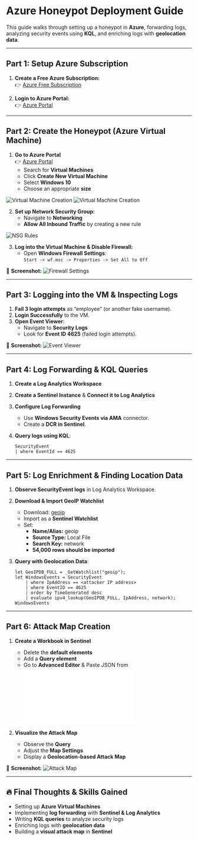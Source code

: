 # Azure Honeypot Deployment Guide

This guide walks through setting up a honeypot in **Azure**, forwarding logs, analyzing security events using **KQL**, and enriching logs with **geolocation data**.

---

## Part 1: Setup Azure Subscription

1. **Create a Free Azure Subscription:**  
   👉 [Azure Free Subscription](https://azure.microsoft.com/en-us/pricing/purchase-options/azure-account)  

2. **Login to Azure Portal:**  
   👉 [Azure Portal](https://portal.azure.com)  

---

## Part 2: Create the Honeypot (Azure Virtual Machine)

1. **Go to Azure Portal**  
   👉 [Azure Portal](https://portal.azure.com)  
   - Search for **Virtual Machines**
   - Click **Create New Virtual Machine**  
   - Select **Windows 10**  
   - Choose an appropriate **size**  

![Virtual Machine Creation](assets/VM1.png)
![Virtual Machine Creation](assets/VM2.png)

2. **Set up Network Security Group:**
   - Navigate to **Networking**
   - **Allow All Inbound Traffic** by creating a new rule

![NSG Rules](assets/NSG-rules.png)

3. **Log into the Virtual Machine & Disable Firewall:**
   - Open **Windows Firewall Settings**:  
     `Start -> wf.msc -> Properties -> Set All to Off`

📌 **Screenshot:**
![Firewall Settings](assets/firewall.png)

---

## Part 3: Logging into the VM & Inspecting Logs

1. **Fail 3 login attempts** as “employee” (or another fake username).
2. **Login Successfully** to the VM.
3. **Open Event Viewer**:
   - Navigate to **Security Logs**  
   - Look for **Event ID 4625** (failed login attempts).

📌 **Screenshot:**
![Event Viewer](assets/eventviewer.png)

---

## Part 4: Log Forwarding & KQL Queries

1. **Create a Log Analytics Workspace**
2. **Create a Sentinel Instance** & **Connect it to Log Analytics**
3. **Configure Log Forwarding**
   - Use **Windows Security Events via AMA** connector.
   - Create a **DCR in Sentinel**.

4. **Query logs using KQL**:
   ```kql
   SecurityEvent
   | where EventId == 4625
   ```

---

## Part 5: Log Enrichment & Finding Location Data

1. **Observe SecurityEvent logs** in Log Analytics Workspace.
2. **Download & Import GeoIP Watchlist**  
   - Download: [geoip](assets/geoip-summarized.csv)  
   - Import as a **Sentinel Watchlist**
   - Set:
     - **Name/Alias:** geoip  
     - **Source Type:** Local File  
     - **Search Key:** network  
     - **54,000 rows should be imported**


3. **Query with Geolocation Data**:
   ```kql
   let GeoIPDB_FULL = _GetWatchlist("geoip");
   let WindowsEvents = SecurityEvent
       | where IpAddress == <attacker IP address>
       | where EventID == 4625
       | order by TimeGenerated desc
       | evaluate ipv4_lookup(GeoIPDB_FULL, IpAddress, network);
   WindowsEvents
   ```

---

## Part 6: Attack Map Creation

1. **Create a Workbook in Sentinel**
   - Delete the **default elements**
   - Add a **Query element**
   - Go to **Advanced Editor** & Paste JSON from ![map.json](assets/map.json)

2. **Visualize the Attack Map**
   - Observe the **Query**  
   - Adjust the **Map Settings**  
   - Display a **Geolocation-based Attack Map**

📌 **Screenshot:**
![Attack Map](assets/attackmap.png)

---

## 🔥 **Final Thoughts & Skills Gained**
- Setting up **Azure Virtual Machines**  
- Implementing **log forwarding** with **Sentinel & Log Analytics**  
- Writing **KQL queries** to analyze security logs  
- Enriching logs with **geolocation data**  
- Building a **visual attack map** in **Sentinel**
